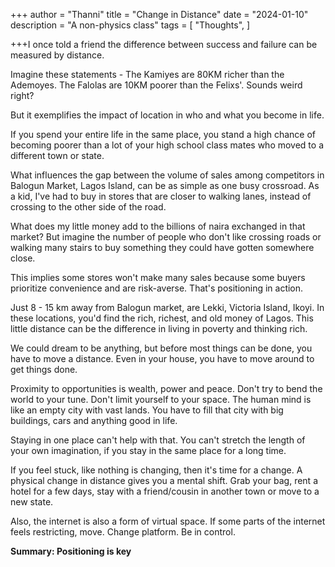 +++
author = "Thanni"
title = "Change in Distance"
date = "2024-01-10"
description = "A non-physics class"
tags = [
"Thoughts",
]

+++I once told a friend the difference between success and failure can be measured by distance.

Imagine these statements - The Kamiyes are 80KM richer than the Ademoyes. The Falolas are 10KM poorer than the Felixs'. Sounds weird right?

<!--more-->

But it exemplifies the impact of location in who and what you become in life.

If you spend your entire life in the same place, you stand a high chance of becoming poorer than a lot of your high school class mates who moved to a different town or state.

What influences the gap between the volume of sales among competitors in Balogun Market, Lagos Island, can be as simple as one busy crossroad. As a kid, I've had to buy in stores that are closer to walking lanes, instead of crossing to the other side of the road.

What does my little money add to the billions of naira exchanged in that market? But imagine the number of people who don't like crossing roads or walking many stairs to buy something they could have gotten somewhere close.

This implies some stores won't make many sales because some buyers prioritize convenience and are risk-averse. That's positioning in action.

Just 8 - 15 km away from Balogun market, are Lekki, Victoria Island, Ikoyi. In these locations, you'd find the rich, richest, and old money of Lagos. This little distance can be the difference in living in poverty and thinking rich.

We could dream to be anything, but before most things can be done, you have to move a distance. Even in your house, you have to move around to get things done.

Proximity to opportunities is wealth, power and peace. Don't try to bend the world to your tune. Don't limit yourself to your space. The human mind is like an empty city with vast lands. You have to fill that city with big buildings, cars and anything good in life.

Staying in one place can't help with that. You can't stretch the length of your own imagination, if you stay in the same place for a long time.

If you feel stuck, like nothing is changing, then it's time for a change. A physical change in distance gives you a mental shift. Grab your bag, rent a hotel for a few days, stay with a friend/cousin in another town or move to a new state.

Also, the internet is also a form of virtual space. If some parts of the internet feels restricting, move. Change platform. Be in control.

**Summary: Positioning is key**
